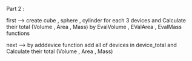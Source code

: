 Part 2 : 

first --> create cube , sphere , cylinder for each 3 devices and Calculate their total (Volume , Area , Mass) by EvalVolume , EValArea , EvalMass functions

next --> by adddevice function add all of devices in device_total and Calculate their total (Volume , Area , Mass)

